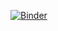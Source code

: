 
[![Binder](https://mybinder.org/badge_logo.svg)](https://mybinder.org/v2/gh/the-hampel/jupy_share/master?urlpath=lab/tree/SMO_Akw%2Finteractive_Akw.ipynb)
